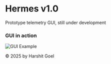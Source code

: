 # Hermes v1.0
 Prototype telemetry GUI, still under development

### GUI in action

![GUI Example](https://github.com/user-attachments/assets/e78c3d06-d2f2-44a0-90ef-52f148d534a5)

&copy; 2025 by Harshit Goel
